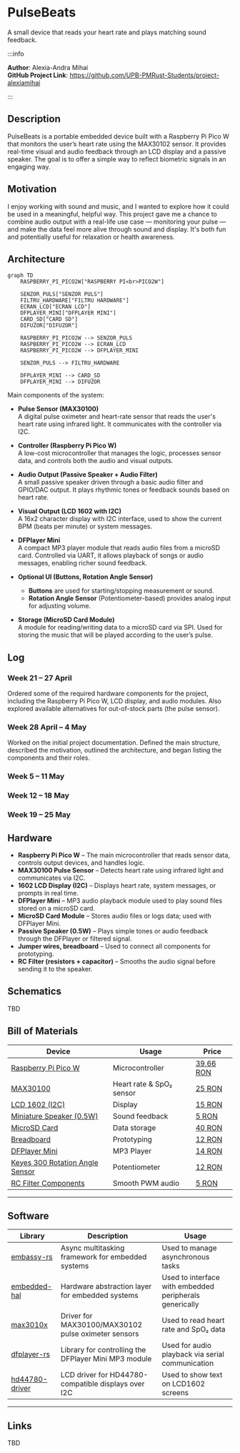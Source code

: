 # PulseBeats  
A small device that reads your heart rate and plays matching sound feedback.


:::info

**Author**: Alexia-Andra Mihai \
**GitHub Project Link**: https://github.com/UPB-PMRust-Students/proiect-alexiamihai

:::


## Description  
PulseBeats is a portable embedded device built with a Raspberry Pi Pico W that monitors the user’s heart rate using the MAX30102 sensor. It provides real-time visual and audio feedback through an LCD display and a passive speaker. The goal is to offer a simple way to reflect biometric signals in an engaging way.



## Motivation  
I enjoy working with sound and music, and I wanted to explore how it could be used in a meaningful, helpful way. This project gave me a chance to combine audio output with a real-life use case — monitoring your pulse — and make the data feel more alive through sound and display. It's both fun and potentially useful for relaxation or health awareness.



## Architecture  

```mermaid
graph TD
    RASPBERRY_PI_PICO2W["RASPBERRY PI<br>PICO2W"]

    SENZOR_PULS["SENZOR PULS"]
    FILTRU_HARDWARE["FILTRU HARDWARE"]
    ECRAN_LCD["ECRAN LCD"]
    DFPLAYER_MINI["DFPLAYER MINI"]
    CARD_SD["CARD SD"]
    DIFUZOR["DIFUZOR"]

    RASPBERRY_PI_PICO2W --> SENZOR_PULS
    RASPBERRY_PI_PICO2W --> ECRAN_LCD
    RASPBERRY_PI_PICO2W --> DFPLAYER_MINI

    SENZOR_PULS --> FILTRU_HARDWARE

    DFPLAYER_MINI --> CARD_SD
    DFPLAYER_MINI --> DIFUZOR
```


Main components of the system:


- **Pulse Sensor (MAX30100)**  
  A digital pulse oximeter and heart-rate sensor that reads the user's heart rate using infrared light. It communicates with the controller via I2C.


- **Controller (Raspberry Pi Pico W)**  
  A low-cost microcontroller that manages the logic, processes sensor data, and controls both the audio and visual outputs.


- **Audio Output (Passive Speaker + Audio Filter)**  
  A small passive speaker driven through a basic audio filter and GPIO/DAC output. It plays rhythmic tones or feedback sounds based on heart rate.


- **Visual Output (LCD 1602 with I2C)**  
  A 16x2 character display with I2C interface, used to show the current BPM (beats per minute) or system messages.


- **DFPlayer Mini**  
  A compact MP3 player module that reads audio files from a microSD card. Controlled via UART, it allows playback of songs or audio messages, enabling richer sound feedback.


- **Optional UI (Buttons, Rotation Angle Sensor)**  
  - **Buttons** are used for starting/stopping measurement or sound.  
  - **Rotation Angle Sensor** (Potentiometer-based) provides analog input for adjusting volume.


- **Storage (MicroSD Card Module)**  
  A module for reading/writing data to a microSD card via SPI. Used for storing the music that will be played according to the user’s pulse.




## Log  


### Week 21 – 27 April

Ordered some of the required hardware components for the project, including the Raspberry Pi Pico W, LCD display, and audio modules. Also explored available alternatives for out-of-stock parts (the pulse sensor).

### Week 28 April – 4 May

Worked on the initial project documentation. Defined the main structure, described the motivation, outlined the architecture, and began listing the components and their roles.

### Week 5 – 11 May
   
### Week 12 – 18 May
   
### Week 19 – 25 May
   

## Hardware  


- **Raspberry Pi Pico W** – The main microcontroller that reads sensor data, controls output devices, and handles logic.
- **MAX30100 Pulse Sensor** – Detects heart rate using infrared light and communicates via I2C.
- **1602 LCD Display (I2C)** – Displays heart rate, system messages, or prompts in real time.
- **DFPlayer Mini** – MP3 audio playback module used to play sound files stored on a microSD card.
- **MicroSD Card Module** – Stores audio files or logs data; used with DFPlayer Mini.
- **Passive Speaker (0.5W)** – Plays simple tones or audio feedback through the DFPlayer or filtered signal.
- **Jumper wires, breadboard** – Used to connect all components for prototyping.
- **RC Filter (resistors + capacitor)** – Smooths the audio signal before sending it to the speaker.


## Schematics  

TBD


## Bill of Materials  



| Device | Usage | Price |
|--------|-------|-------|
| [Raspberry Pi Pico W](https://www.optimusdigital.ro/en/raspberry-pi-boards/12394-raspberry-pi-pico-w.html) | Microcontroller | [39,66 RON](https://www.optimusdigital.ro/en/raspberry-pi-boards/12394-raspberry-pi-pico-w.html) |
| [MAX30100](https://www.optimusdigital.ro/en/others/2166-green-max30100-heart-rate-sensor-module.html?search_query=max+30100&results=4) | Heart rate & SpO₂ sensor | [25 RON](https://www.optimusdigital.ro/en/others/2166-green-max30100-heart-rate-sensor-module.html?search_query=max+30100&results=4) |
| [LCD 1602 (I2C)](https://www.optimusdigital.ro/en/lcds/62-1602-lcd-with-i2c-interface-and-yellow-green-backlight.html) | Display | [15 RON](https://www.optimusdigital.ro/en/lcds/62-1602-lcd-with-i2c-interface-and-yellow-green-backlight.html) |
| [Miniature Speaker (0.5W)](https://www.optimusdigital.ro/en/speakers/120-miniature-speaker-05-w.html) | Sound feedback | [5 RON](https://www.optimusdigital.ro/en/speakers/120-miniature-speaker-05-w.html) |
| [MicroSD Card](https://www.optimusdigital.ro/en/memories/8678-original-microsd-card-16-gb-for-raspberry-pi-4-model-b-preinstalled-with-noobs-bulk.html?search_query=microsd&results=91) | Data storage | [40 RON](https://www.optimusdigital.ro/en/memories/8678-original-microsd-card-16-gb-for-raspberry-pi-4-model-b-preinstalled-with-noobs-bulk.html?search_query=microsd&results=91) |
| [Breadboard](https://www.optimusdigital.ro/en/breadboards/13245-breadboard-750-points.html?search_query=breadboard&results=362) | Prototyping | [12 RON](https://www.optimusdigital.ro/en/breadboards/13245-breadboard-750-points.html?search_query=breadboard&results=362) |
| [DFPlayer Mini](https://www.optimusdigital.ro/en/audio/1484-dfplayer-mini-miniature-mp3-player-module.html) | MP3 Player | [14 RON](https://www.optimusdigital.ro/en/audio/1484-dfplayer-mini-miniature-mp3-player-module.html) |
| [Keyes 300 Rotation Angle Sensor](https://www.pfdeal.com/products/keyes-300-degree-rotation-angle-sensor-for-arduino-red) | Potentiometer | [12 RON](https://www.pfdeal.com/products/keyes-300-degree-rotation-angle-sensor-for-arduino-red) |
| [RC Filter Components](https://www.optimusdigital.ro/en/capacitors/3004-electrolytic-condensator-from-1000-uf-to-35-v.html?search_query=condensator&results=8) | Smooth PWM audio | [5 RON](https://www.optimusdigital.ro/en/capacitors/3004-electrolytic-condensator-from-1000-uf-to-35-v.html?search_query=condensator&results=8) |


---


## Software  


| Library | Description | Usage |
|---------|-------------|-------|
| [embassy-rs](https://github.com/embassy-rs/embassy) | Async multitasking framework for embedded systems | Used to manage asynchronous tasks |
| [embedded-hal](https://github.com/rust-embedded/embedded-hal) | Hardware abstraction layer for embedded systems | Used to interface with embedded peripherals generically |
| [max3010x](https://github.com/almindor/max3010x) | Driver for MAX30100/MAX30102 pulse oximeter sensors | Used to read heart rate and SpO₂ data |
| [dfplayer-rs](https://github.com/samcrow/dfplayer-rs) | Library for controlling the DFPlayer Mini MP3 module | Used for audio playback via serial communication |
| [hd44780-driver](https://github.com/eldruin/hd44780-driver) | LCD driver for HD44780-compatible displays over I2C | Used to show text on LCD1602 screens |

---

## Links  
TBD



